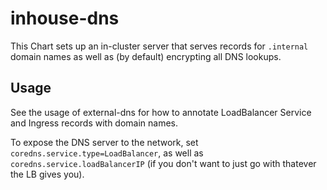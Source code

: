 # inhouse-dns

This Chart sets up an in-cluster server that serves records for `.internal` domain names as well as (by default) encrypting all DNS lookups.

## Usage

See the usage of external-dns for how to annotate LoadBalancer Service and Ingress records with domain names.

To expose the DNS server to the network, set `coredns.service.type=LoadBalancer`, as well as `coredns.service.loadBalancerIP` (if you don't want to just go with thatever the LB gives you).
